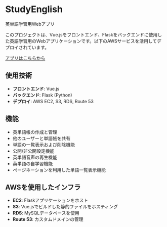 # StudyEnglish
英単語学習用Webアプリ

このプロジェクトは、Vue.jsをフロントエンド、Flaskをバックエンドに使用した英語学習用のWebアプリケーションです。以下のAWSサービスを活用してデプロイされています。

[アプリはこちらから](http://study-english-language.online/)

## 使用技術
- **フロントエンド**: Vue.js
- **バックエンド**: Flask (Python)
- **デプロイ**: AWS EC2, S3, RDS, Route 53

## 機能
- 英単語帳の作成と管理
- 他のユーザーと単語帳を共有
- 単語の一覧表示および削除機能
- 公開/非公開設定機能
- 英単語音声の再生機能
- 英単語の自学習機能
- ページネーションを利用した単語一覧表示機能

## AWSを使用したインフラ
- **EC2**: Flaskアプリケーションをホスト
- **S3**: Vue.jsでビルドした静的ファイルをホスティング
- **RDS**: MySQLデータベースを使用
- **Route 53**: カスタムドメインの管理

